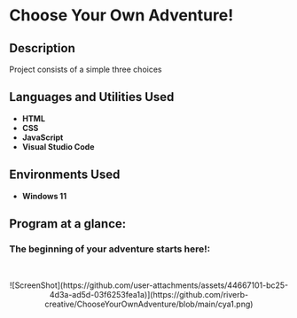 <h1>Choose Your Own Adventure!</h1>


<h2>Description</h2>
Project consists of a simple three choices
<br />


<h2>Languages and Utilities Used</h2>

- <b>HTML</b>
- <b>CSS</b> 
- <b>JavaScript</b>
- <b>Visual Studio Code</b>

<h2>Environments Used </h2>

- <b>Windows 11</b>

<h2>Program at a glance:</h2>


<h3>The beginning of your adventure starts here!:</h3> <br/>
<p align="center">
![ScreenShot](https://github.com/user-attachments/assets/44667101-bc25-4d3a-ad5d-03f6253fea1a)](https://github.com/riverb-creative/ChooseYourOwnAdventure/blob/main/cya1.png)
<br />
</p>

<!--
 ```diff
- text in red
+ text in green
! text in orange
# text in gray
@@ text in purple (and bold)@@
```
--!>
